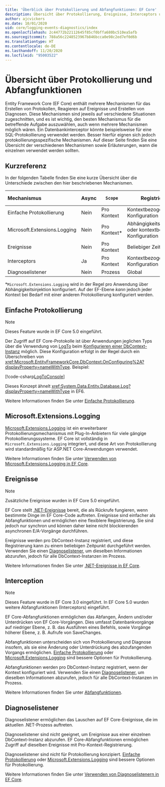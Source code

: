 ```yaml
---
title: 'Überblick über Protokollierung und Abfangfunktionen: EF Core'
description: Übersicht über Protokollierung, Ereignisse, Interceptors und Diagnosefunktionen für EF Core
author: ajcvickers
ms.date: 10/01/2020
uid: core/logging-events-diagnostics/index
ms.openlocfilehash: 2c44772b22112645f85cf0bffa680bc510ea5afb
ms.sourcegitcommit: 788a56c2248523967b846bcca0e98c2ed7ef0d6b
ms.translationtype: HT
ms.contentlocale: de-DE
ms.lasthandoff: 11/20/2020
ms.locfileid: "95003522"
---
```

# <a name="overview-of-logging-and-interception"></a>Übersicht über Protokollierung und Abfangfunktionen

Entity Framework Core (EF Core) enthält mehrere Mechanismen für das Erstellen von Protokollen, Reagieren auf Ereignisse und Erstellen von Diagnosen. Diese Mechanismen sind jeweils auf verschiedene Situationen zugeschnitten, und es ist wichtig, den besten Mechanismus für die betreffende Aufgabe auszuwählen, auch wenn mehrere Mechanismen möglich wären. Ein Datenbankinterceptor könnte beispielsweise für eine SQL-Protokollierung verwendet werden. Besser hierfür eignen sich jedoch protokollierungsspezifische Mechanismen. Auf dieser Seite finden Sie eine Übersicht der verschiedenen Mechanismen sowie Erläuterungen, wann die einzelnen verwendet werden sollten.

## <a name="quick-reference"></a>Kurzreferenz

In der folgenden Tabelle finden Sie eine kurze Übersicht über die Unterschiede zwischen den hier beschriebenen Mechanismen.

| Mechanismus |  Async | `Scope` | Registriert | Beabsichtigte Verwendung
|:----------|--------|-------|------------|-------------
| Einfache Protokollierung | Nein | Pro Kontext | Kontextbezogene Konfiguration | Protokollierung zur Entwicklungszeit
| Microsoft.Extensions.Logging | Nein | Pro Kontext* | Abhängigkeitsinjektion oder kontextbezogene Konfiguration | Produktionsprotokollierung
| Ereignisse | Nein | Pro Kontext | Beliebiger Zeitpunkt | Reagieren auf EF-Ereignisse
| Interceptors | Ja | Pro Kontext | Kontextbezogene Konfiguration | Manipulieren von EF-Vorgängen
| Diagnoselistener | Nein | Prozess | Global | Anwendungsdiagnose

*`Microsoft.Extensions.Logging` wird in der Regel pro Anwendung über Abhängigkeitsinjektion konfiguriert. Auf der EF-Ebene _kann_ jedoch jeder Kontext bei Bedarf mit einer anderen Protokollierung konfiguriert werden.

## <a name="simple-logging"></a>Einfache Protokollierung

> [!NOTE]
> Dieses Feature wurde in EF Core 5.0 eingeführt.

Der Zugriff auf EF Core-Protokolle ist über Anwendungen jeglichen Typs über die Verwendung von [LogTo](https://github.com/dotnet/efcore/blob/ec3df8fd7e4ea4ebeebfa747619cef37b23ab2c6/src/EFCore/DbContextOptionsBuilder.cs#L135) <!-- Issue #2748 <xref:Microsoft.EntityFrameworkCore.DbContextOptionsBuilder.LogTo%2A> --> beim [Konfigurieren einer DbContext-Instanz](xref:core/dbcontext-configuration/index) möglich. Diese Konfiguration erfolgt in der Regel durch ein Überschreiben von <xref:Microsoft.EntityFrameworkCore.DbContext.OnConfiguring%2A?displayProperty=nameWithType>. Beispiel:

<!--
    protected override void OnConfiguring(DbContextOptionsBuilder optionsBuilder)
        => optionsBuilder.LogTo(Console.WriteLine);
-->
[!code-csharp[LogToConsole](../../../samples/core/Miscellaneous/Logging/SimpleLogging/Program.cs?name=LogToConsole)]

Dieses Konzept ähnelt <xref:System.Data.Entity.Database.Log?displayProperty=nameWithType> in EF6.

Weitere Informationen finden Sie unter [Einfache Protokollierung](xref:core/logging-events-diagnostics/simple-logging).

## <a name="microsoftextensionslogging"></a>Microsoft.Extensions.Logging

[Microsoft.Extensions.Logging](/dotnet/core/extensions/logging) ist ein erweiterbarer Protokollierungsmechanismus mit Plug-In-Anbietern für viele gängige Protokollierungssysteme. EF Core ist vollständig in `Microsoft.Extensions.Logging` integriert, und diese Art von Protokollierung wird standardmäßig für ASP.NET Core-Anwendungen verwendet.

Weitere Informationen finden Sie unter [Verwenden von Microsoft.Extensions.Logging in EF Core](xref:core/logging-events-diagnostics/extensions-logging).

## <a name="events"></a>Ereignisse

> [!NOTE]
> Zusätzliche Ereignisse wurden in EF Core 5.0 eingeführt.

EF Core stellt [.NET-Ereignisse](/dotnet/standard/events/) bereit, die als Rückrufe fungieren, wenn bestimmte Dinge im EF Core-Code auftreten. Ereignisse sind einfacher als Abfangfunktionen und ermöglichen eine flexiblere Registrierung. Sie sind jedoch nur synchron und können daher keine nicht blockierenden asynchronen E/A-Vorgänge durchführen.

Ereignisse werden pro DbContext-Instanz registriert, und diese Registrierung kann zu einem beliebigen Zeitpunkt durchgeführt werden. Verwenden Sie einen [Diagnoselistener](xref:core/logging-events-diagnostics/diagnostic-listeners), um dieselben Informationen abzurufen, jedoch für alle DbContext-Instanzen im Prozess.

Weitere Informationen finden Sie unter [.NET-Ereignisse in EF Core](xref:core/logging-events-diagnostics/events).

## <a name="interception"></a>Interception

> [!NOTE]
> Dieses Feature wurde in EF Core 3.0 eingeführt. In EF Core 5.0 wurden weitere Abfangfunktionen (Interceptors) eingeführt.

EF Core-Abfangfunktionen ermöglichen das Abfangen, Ändern und/oder Unterdrücken von EF Core-Vorgängen. Dies umfasst Datenbankvorgänge auf niedriger Ebene, z. B. das Ausführen eines Befehls, sowie Vorgänge höherer Ebene, z. B. Aufrufe von SaveChanges.

Abfangfunktionen unterscheiden sich von Protokollierung und Diagnose insofern, als sie eine Änderung oder Unterdrückung des abzufangenden Vorgangs ermöglichen. [Einfache Protokollierung](xref:core/logging-events-diagnostics/simple-logging) oder [Microsoft.Extensions.Logging](xref:core/logging-events-diagnostics/extensions-logging) sind bessere Optionen für Protokollierung.

Abfangfunktionen werden pro DbContext-Instanz registriert, wenn der Kontext konfiguriert wird. Verwenden Sie einen [Diagnoselistener](xref:core/logging-events-diagnostics/diagnostic-listeners), um dieselben Informationen abzurufen, jedoch für alle DbContext-Instanzen im Prozess.

Weitere Informationen finden Sie unter [Abfangfunktionen](xref:core/logging-events-diagnostics/interceptors).

## <a name="diagnostic-listeners"></a>Diagnoselistener

Diagnoselistener ermöglichen das Lauschen auf EF Core-Ereignisse, die im aktuellen .NET-Prozess auftreten.

Diagnoselistener sind nicht geeignet, um Ereignisse aus einer einzelnen DbContext-Instanz abzurufen. EF Core-Abfangfunktionen ermöglichen Zugriff auf dieselben Ereignisse mit Pro-Kontext-Registrierung.

Diagnoselistener sind nicht für Protokollierung konzipiert. [Einfache Protokollierung](xref:core/logging-events-diagnostics/simple-logging) oder [Microsoft.Extensions.Logging](xref:core/logging-events-diagnostics/extensions-logging) sind bessere Optionen für Protokollierung.

Weitere Informationen finden Sie unter [Verwenden von Diagnoselistenern in EF Core](xref:core/logging-events-diagnostics/diagnostic-listeners).
